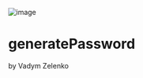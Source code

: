 ![image](https://github.com/user-attachments/assets/cc7ef06e-99d1-49d1-a8f0-d9e025389122)


# generatePassword
by Vadym Zelenko
